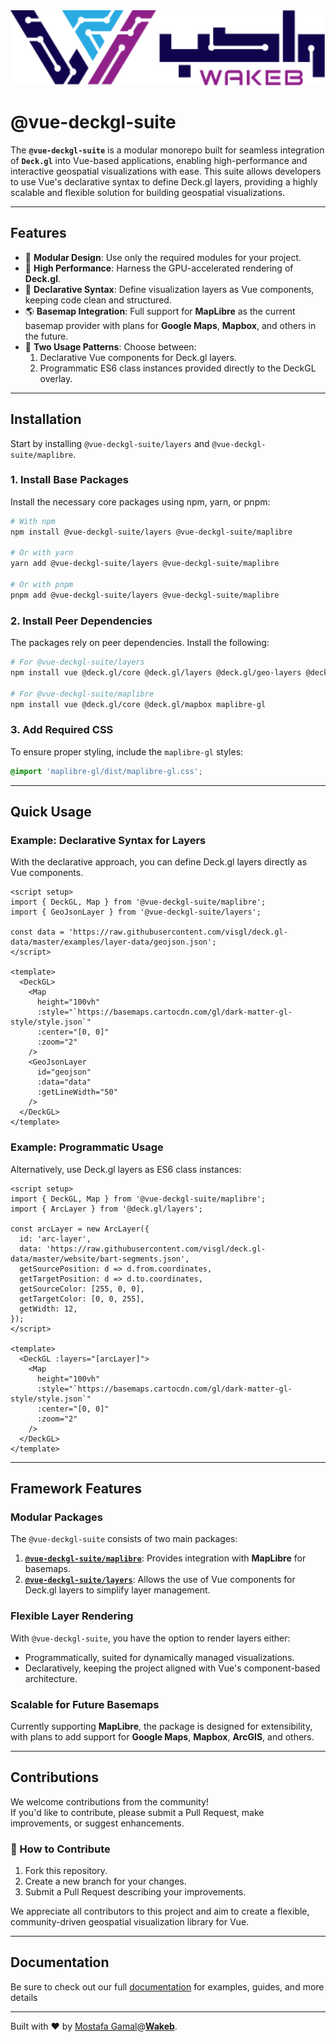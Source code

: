 <a href="https://wakeb.tech" align="center">
  <img src="./docs/public/wakeb-logo-light-mode.png" alt="Wakeb Logo" height="120">
</a>

# @vue-deckgl-suite

The **`@vue-deckgl-suite`** is a modular monorepo built for seamless integration of **`Deck.gl`** into Vue-based applications, enabling high-performance and interactive geospatial visualizations with ease. This suite allows developers to use Vue's declarative syntax to define Deck.gl layers, providing a highly scalable and flexible solution for building geospatial visualizations.

---

## Features

- 🧩 **Modular Design**: Use only the required modules for your project.
- 🚀 **High Performance**: Harness the GPU-accelerated rendering of **Deck.gl**.
- 🔧 **Declarative Syntax**: Define visualization layers as Vue components, keeping code clean and structured.
- 🌎 **Basemap Integration**: Full support for **MapLibre** as the current basemap provider with plans for **Google Maps**, **Mapbox**, and others in the future.
- 🔄 **Two Usage Patterns**: Choose between:
    1. Declarative Vue components for Deck.gl layers.
    2. Programmatic ES6 class instances provided directly to the DeckGL overlay.

---

## Installation

Start by installing `@vue-deckgl-suite/layers` and `@vue-deckgl-suite/maplibre`.

### 1. Install Base Packages
Install the necessary core packages using npm, yarn, or pnpm:
```bash
# With npm
npm install @vue-deckgl-suite/layers @vue-deckgl-suite/maplibre

# Or with yarn
yarn add @vue-deckgl-suite/layers @vue-deckgl-suite/maplibre

# Or with pnpm
pnpm add @vue-deckgl-suite/layers @vue-deckgl-suite/maplibre
```

### 2. Install Peer Dependencies
The packages rely on peer dependencies. Install the following:
```bash
# For @vue-deckgl-suite/layers
npm install vue @deck.gl/core @deck.gl/layers @deck.gl/geo-layers @deck.gl/aggregation-layers

# For @vue-deckgl-suite/maplibre
npm install vue @deck.gl/core @deck.gl/mapbox maplibre-gl
```

### 3. Add Required CSS
To ensure proper styling, include the `maplibre-gl` styles:
```scss
@import 'maplibre-gl/dist/maplibre-gl.css';
```

---

## Quick Usage

### Example: Declarative Syntax for Layers
With the declarative approach, you can define Deck.gl layers directly as Vue components.

```vue
<script setup>
import { DeckGL, Map } from '@vue-deckgl-suite/maplibre';
import { GeoJsonLayer } from '@vue-deckgl-suite/layers';

const data = 'https://raw.githubusercontent.com/visgl/deck.gl-data/master/examples/layer-data/geojson.json';
</script>

<template>
  <DeckGL>
    <Map
      height="100vh"
      :style="`https://basemaps.cartocdn.com/gl/dark-matter-gl-style/style.json`"
      :center="[0, 0]"
      :zoom="2"
    />
    <GeoJsonLayer
      id="geojson"
      :data="data"
      :getLineWidth="50"
    />
  </DeckGL>
</template>
```

### Example: Programmatic Usage
Alternatively, use Deck.gl layers as ES6 class instances:

```vue
<script setup>
import { DeckGL, Map } from '@vue-deckgl-suite/maplibre';
import { ArcLayer } from '@deck.gl/layers';

const arcLayer = new ArcLayer({
  id: 'arc-layer',
  data: 'https://raw.githubusercontent.com/visgl/deck.gl-data/master/website/bart-segments.json',
  getSourcePosition: d => d.from.coordinates,
  getTargetPosition: d => d.to.coordinates,
  getSourceColor: [255, 0, 0],
  getTargetColor: [0, 0, 255],
  getWidth: 12,
});
</script>

<template>
  <DeckGL :layers="[arcLayer]">
    <Map
      height="100vh"
      :style="`https://basemaps.cartocdn.com/gl/dark-matter-gl-style/style.json`"
      :center="[0, 0]"
      :zoom="2"
    />
  </DeckGL>
</template>
```

---

## Framework Features

### Modular Packages
The `@vue-deckgl-suite` consists of two main packages:
1. **[`@vue-deckgl-suite/maplibre`](./docs/maplibre-basemap/)**:
   Provides integration with **MapLibre** for basemaps.
2. **[`@vue-deckgl-suite/layers`](./docs/layers/)**:
   Allows the use of Vue components for Deck.gl layers to simplify layer management.

### Flexible Layer Rendering
With `@vue-deckgl-suite`, you have the option to render layers either:
- Programmatically, suited for dynamically managed visualizations.
- Declaratively, keeping the project aligned with Vue's component-based architecture.

### Scalable for Future Basemaps
Currently supporting **MapLibre**, the package is designed for extensibility, with plans to add support for **Google Maps**, **Mapbox**, **ArcGIS**, and others.

---

## Contributions

We welcome contributions from the community!  
If you'd like to contribute, please submit a Pull Request, make improvements, or suggest enhancements.

### 👥 How to Contribute
1. Fork this repository.
2. Create a new branch for your changes.
3. Submit a Pull Request describing your improvements.

We appreciate all contributors to this project and aim to create a flexible, community-driven geospatial visualization library for Vue.

---

## Documentation

Be sure to check out our full [documentation](./docs/guide/introduction.md) for examples, guides, and more details

---

Built with ❤️ by [Mostafa Gamal](https://github.com/MostafaGamalSayed)@[**Wakeb**](https://wakeb.tech/).